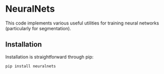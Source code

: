 # NeuralNets

This code implements various useful utilities for training neural networks (particularly for segmentation).

## Installation
Installation is straightforward through pip:
<pre><code>pip install neuralnets</code></pre>
